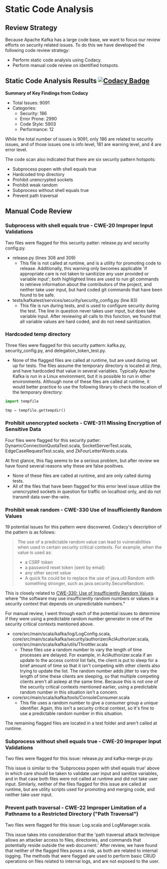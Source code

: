 # Static Code Analysis

## Review Strategy
Because Apache Kafka has a large code base, we want to focus our review efforts on security related issues. To do this we have developed the following code review strategy:
* Perform static code analysis using Codacy.
* Perform manual code review on identified hotspots.

## Static Code Analysis Results [![Codacy Badge](https://api.codacy.com/project/badge/Grade/7d7ae59298434e099ba793a26e5b5c8d)](https://www.codacy.com/manual/isxbot/kafka?utm_source=github.com&amp;utm_medium=referral&amp;utm_content=isxbot/kafka&amp;utm_campaign=Badge_Grade)

**Summary of Key Findings from Codacy**
* Total Issues: 9091
* Categories:
  * Security: 186
  * Error Prone: 2990
  * Code Style: 5903
  * Performance: 12

While the total number of issues is 9091, only 186 are related to security issues, and of those issues one is info level, 181 are warning level, and 4 are error level.

The code scan also indicated that there are six security pattern hotspots:
* Subprocess popen with shell equals true
* Hardcoded tmp directory
* Prohibit unencrypted sockets
* Prohibit weak random
* Subprocess without shell equals true
* Prevent path traversal

## Manual Code Review
### Subprocess with shell equals true - CWE-20 Improper Input Validations
Two files were flagged for this security patter: release.py and security config.py.

* release.py (lines 308 and 309)
  * This file is not called at runtime, and is a utility for promoting code to release. Additionally, this warning only becomes applicable 'if appropriate care is not taken to sanitizize any user provided or variable input'; both highlighted lines are used to run git commands to retrieve information about the contributors of the project, and neither take user input, but hard coded git commands that have been found to be safe.
* tests/kafkatest/services/security/security_config.py (line 83)
  * This file is run during tests, and is used to configure security during the test. The line in question never takes user input, but does take variable input. After reviewing all calls to this function, we found that all variable values are hard coded, and do not need sanitization.

### Hardcoded temp directory
Three files were flagged for this security pattern: kafka.py, security_config.py, and delegation_token_test.py.

* None of the flagged files are called at runtime, but are used during set up for tests. The files assume the temporary directory is located at /tmp, and have hardcoded that value in several variables. Typically Apache Kafka is run in a Linux environment, but it is possible to run in other environments. Although none of these files are called at runtime, it would better practice to use the following library to check the location of the temporary directory:

```python
import tempfile

tmp = tempfile.gettempdir()
```
### Prohibit unencrypted sockets - CWE-311 Missing Encryption of Sensitive Data
Four files were flagged for this security patter: DynamicConnectionQuotaTest.scala, SocketServerTest.scala, EdgeCaseRequestTest.scala, and ZkFourLetterWords.scala.

At first glance, this flag seems to be a serious problem, but after review we have found several reasons why these are false positives.
* None of these files are called at runtime, and are only called during tests.
* All of the files that have been flagged for this error level issue utilize the unencrypted sockets in question for traffic on localhost only, and do not transmit data over-the-wire.

### Prohibit weak random - CWE-330 Use of Insufficiently Random Values
19 potential issues for this pattern were discovered. Codacy's description of the pattern is as follows:

>The use of a predictable random value can lead to vulnerabilities when used in certain security critical contexts. For example, when the value is used as:
>* a CSRF token
>* a password reset token (sent by email)
>* any other secret value
>* A quick fix could be to replace the use of java.util.Random with something stronger, such as java.security.SecureRandom.

This is closely related to [CWE-330: Use of Insufficiently Random Values](https://cwe.mitre.org/data/definitions/330.html) where "the software may use insufficiently random numbers or values in a security context that depends on unpredictable numbers."

For manual review, I went through each of the potential issues to determine if they were using a predictable random number generator in one of the security critical contexts mentioned above.

* core/src/main/scala/kafka/log/LogConfig.scala, core/src/main/scala/kafka/security/authorizer/AclAuthorizer.scala, core/src/main/scala/kafka/utils/Throttler.scala
	* These files use a random number to vary the length of time processes are delayed. For example, in AclAuthorizer.scala if an update to the access control list fails, the client is put to sleep for a brief amount of time so that it isn't competing with other clients also trying to update the list. The random number adds jitter to vary the length of time these clients are sleeping, so that multiple competing clients aren't all asleep at the same time. Because this is not one of the security critical contexts mentioned earlier, using a predictable random number in this situation isn't a concern.
* core/src/main/scala/kafka/tools/ConsoleConsumer.scala
	* This file uses a random number to give a consumer group a unique identifier. Again, this isn't a security critical context, so it's fine to use a predictable random number in this situation.

The remaining flagged files are located in a test folder and aren't called at runtime.

### Subprocess without shell equals true - CWE-20 Improper Input Validations
Two files were flagged for this issue: release.py and kafka-merge-pr.py.

This issue is similar to the 'Subprocess popen with shell equals true' above in which care should be taken to validate user input and sanitize variables, and in that case both files were not called at runtime and did not take user input. Similarly, neither of the files flagged for this issue are called at runtime, but are utility scripts used for promoting and merging code, and neither take user input.

### Prevent path traversal - CWE-22 Improper Limitation of a Pathname to a Restricted Directory ("Path Traversal")
Two files were flagged for this issue: Log.scala and LogManager.scala.

This issue takes into consideration that the 'path traversal attack technique allows an attacker access to files, directories, and commands that potentially reside outside the web document.' After review, we have found that neither of the flagged files poses a risk, as both are related to internal logging. The methods that were flagged are used to perform basic CRUD operations on files related to internal logs, and are not exposed to the user.
